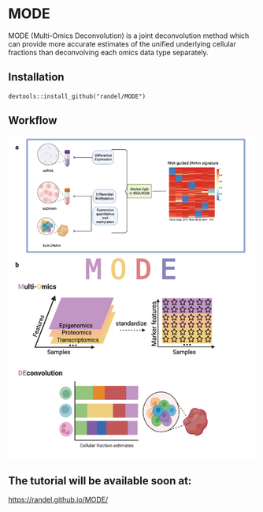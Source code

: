 # MODE
MODE (Multi-Omics Deconvolution) is a joint deconvolution method which can provide more accurate estimates of the unified underlying cellular fractions than deconvolving each omics data type separately.

## Installation
```
devtools::install_github("randel/MODE")
```

## Workflow
<img src = "./man/figures/MODE_overview.png">


The tutorial will be available soon at:
-----------------
https://randel.github.io/MODE/

